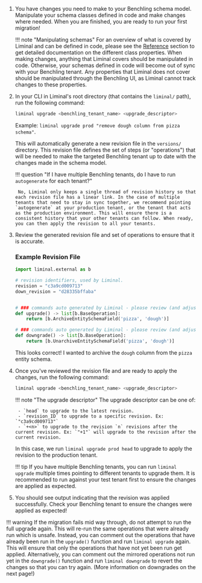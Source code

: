 1. You have changes you need to make to your Benchling schema model. Manipulate your schema classes defined in code and make changes where needed. When you are finished, you are ready to run your first migration!

    !!! note "Manipulating schemas"
        For an overview of what is covered by Liminal and can be defined in code, please see the [Reference](../reference/entity-schemas.md) section to get detailed documentation on the different class properties. When making changes, anything that Liminal covers should be manipulated in code. Otherwise, your schemas defined in code will become out of sync with your Benchling tenant. Any properties that Liminal does not cover should be manipulated through the Benchling UI, as Liminal cannot track changes to these properties.

2. In your CLI in Liminal's root directory (that contains the `liminal/` path), run the following command:

    ```bash
    liminal upgrade <benchling_tenant_name> <upgrade_descriptor>
    ```

    Example: `liminal upgrade prod "remove dough column from pizza schema"`.

    This will automatically generate a new revision file in the `versions/` directory. This revision file defines the set of steps (or "operations") that will be needed to make the targeted Benchling tenant up to date with the changes made in the schema model.

    !!! question "If I have multiple Benchling tenants, do I have to run `autogenerate` for each tenant?"

        No, Liminal only keeps a single thread of revision history so that each revision file has a linear link. In the case of multiple tenants that need to stay in sync together, we recommend pointing `autogenerate` at your production tenant, or the tenant that acts as the production environment. This will ensure there is a consistent history that your other tenants can follow. When ready, you can then apply the revision to all your tenants.

3. Review the generated revision file and set of operations to ensure that it is accurate.

   ### Example Revision File

    ```python
    import liminal.external as b

    # revision identifiers, used by Liminal.
    revision = "c3a9cd009713"
    down_revision = "d28335bffaba"


    # ### commands auto generated by Liminal - please review (and adjust if needed)! ###
    def upgrade() -> list[b.BaseOperation]:
        return [b.ArchiveEntitySchemaField('pizza', 'dough')]

    # ### commands auto generated by Liminal - please review (and adjust if needed)! ###
    def downgrade() -> list[b.BaseOperation]:
        return [b.UnarchiveEntitySchemaField('pizza', 'dough')]
    ```

    This looks correct! I wanted to archive the `dough` column from the `pizza` entity schema.

4. Once you've reviewed the revision file and are ready to apply the changes, run the following command:

    ```bash
    liminal upgrade <benchling_tenant_name> <upgrade_descriptor>
    ```

    !!! note "The upgrade descriptor"
        The upgrade descriptor can be one of:

        - `head` to upgrade to the latest revision.
        - `revision_ID` to upgrade to a specific revision. Ex: `"c3a9cd009713"`
        - `+<n>` to upgrade to the revision `n` revisions after the current revision. Ex: `"+1"` will upgrade to the revision after the current revision.

    In this case, we run `liminal upgrade prod head` to upgrade to apply the revision to the production tenant.

    !!! tip
        If you have multiple Benchling tenants, you can run `liminal upgrade` multiple times pointing to different tenants to upgrade them. It is recommended to run against your test tenant first to ensure the changes are applied as expected.

5. You should see output indicating that the revision was applied successfully. Check your Benchling tenant to ensure the changes were applied as expected!

!!! warning
    If the migration fails mid way through, do not attempt to run the full upgrade again. This will re-run the same operations that were already run which is unsafe. Instead, you can comment out the operations
    that have already been run in the `upgrade()` function and run `liminal upgrade` again. This will ensure that only the operations that have not yet been run get applied. Alternatively, you can comment out the mirrored operations not run yet in the `downgrade()` function and run `liminal downgrade` to revert the changes so that you can try again. (More information on downgrades on the next page!)
